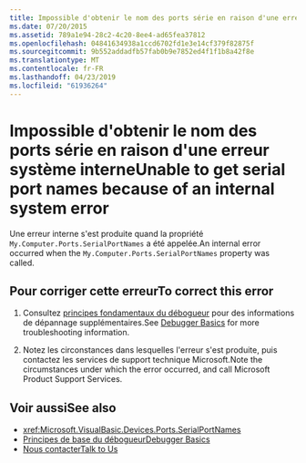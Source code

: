 ```yaml
---
title: Impossible d'obtenir le nom des ports série en raison d'une erreur système interne
ms.date: 07/20/2015
ms.assetid: 789a1e94-28c2-4c20-8ee4-ad65fea37812
ms.openlocfilehash: 04841634938a1ccd6702fd1e3e14cf379f82875f
ms.sourcegitcommit: 9b552addadfb57fab0b9e7852ed4f1f1b8a42f8e
ms.translationtype: MT
ms.contentlocale: fr-FR
ms.lasthandoff: 04/23/2019
ms.locfileid: "61936264"
---
```

# <a name="unable-to-get-serial-port-names-because-of-an-internal-system-error"></a><span data-ttu-id="c623d-102">Impossible d'obtenir le nom des ports série en raison d'une erreur système interne</span><span class="sxs-lookup"><span data-stu-id="c623d-102">Unable to get serial port names because of an internal system error</span></span>
<span data-ttu-id="c623d-103">Une erreur interne s'est produite quand la propriété `My.Computer.Ports.SerialPortNames` a été appelée.</span><span class="sxs-lookup"><span data-stu-id="c623d-103">An internal error occurred when the `My.Computer.Ports.SerialPortNames` property was called.</span></span>  
  
## <a name="to-correct-this-error"></a><span data-ttu-id="c623d-104">Pour corriger cette erreur</span><span class="sxs-lookup"><span data-stu-id="c623d-104">To correct this error</span></span>  
  
1. <span data-ttu-id="c623d-105">Consultez [principes fondamentaux du débogueur](/visualstudio/debugger/debugger-basics) pour des informations de dépannage supplémentaires.</span><span class="sxs-lookup"><span data-stu-id="c623d-105">See [Debugger Basics](/visualstudio/debugger/debugger-basics) for more troubleshooting information.</span></span>  
  
2. <span data-ttu-id="c623d-106">Notez les circonstances dans lesquelles l'erreur s'est produite, puis contactez les services de support technique Microsoft.</span><span class="sxs-lookup"><span data-stu-id="c623d-106">Note the circumstances under which the error occurred, and call Microsoft Product Support Services.</span></span>  
  
## <a name="see-also"></a><span data-ttu-id="c623d-107">Voir aussi</span><span class="sxs-lookup"><span data-stu-id="c623d-107">See also</span></span>

- <xref:Microsoft.VisualBasic.Devices.Ports.SerialPortNames>
- [<span data-ttu-id="c623d-108">Principes de base du débogueur</span><span class="sxs-lookup"><span data-stu-id="c623d-108">Debugger Basics</span></span>](/visualstudio/debugger/debugger-basics)
- [<span data-ttu-id="c623d-109">Nous contacter</span><span class="sxs-lookup"><span data-stu-id="c623d-109">Talk to Us</span></span>](/visualstudio/ide/talk-to-us)

